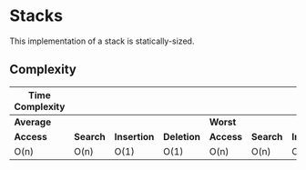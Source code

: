 # Stacks
This implementation of a stack is statically-sized.

## Complexity
| Time Complexity  |            |               |              |                  |            |               |              | Space Complexity |
| ---------------- | ---------- | ------------- | ------------ | ---------------- | ---------- | ------------- | ------------ | ---------------- |
| **Average**      |            |               |              | **Worst**        |            |               |              | **Worst**        |
| **Access**       | **Search** | **Insertion** | **Deletion** | **Access**       | **Search** | **Insertion** | **Deletion** |                  |
| O(n)             | O(n)       | O(1)          | O(1)         | O(n)             | O(n)       | O(1)          | O(1)         | O(n)             |
